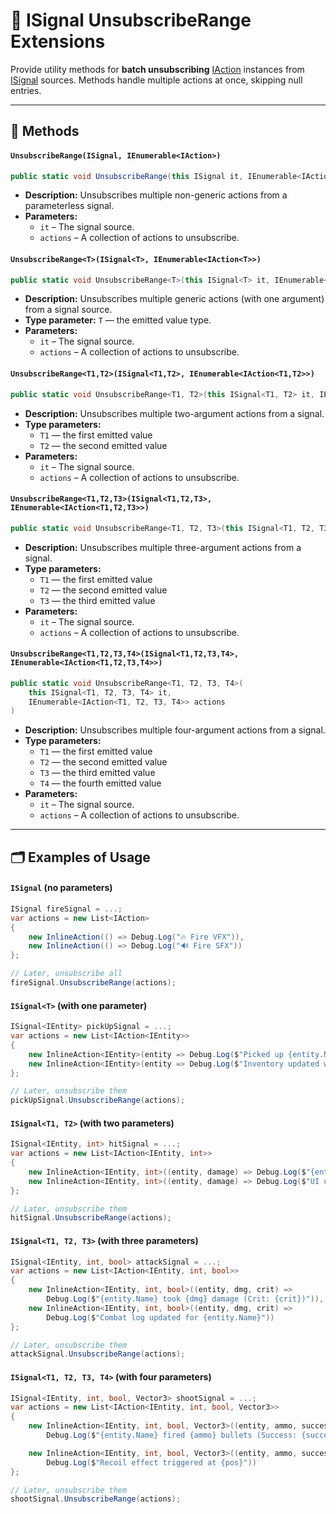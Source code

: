 # 🧩 ISignal UnsubscribeRange Extensions

Provide utility methods for **batch unsubscribing** [IAction](../Actions/IActions.md) instances
from [ISignal](ISignals.md) sources.
Methods handle multiple actions at once, skipping null entries.

---

## 🏹 Methods

#### `UnsubscribeRange(ISignal, IEnumerable<IAction>)`

```csharp
public static void UnsubscribeRange(this ISignal it, IEnumerable<IAction> actions)
```

- **Description:** Unsubscribes multiple non-generic actions from a parameterless signal.
- **Parameters:**
    - `it` – The signal source.
    - `actions` – A collection of actions to unsubscribe.

#### `UnsubscribeRange<T>(ISignal<T>, IEnumerable<IAction<T>>)`

```csharp
public static void UnsubscribeRange<T>(this ISignal<T> it, IEnumerable<IAction<T>> actions)
```

- **Description:** Unsubscribes multiple generic actions (with one argument) from a signal source.
- **Type parameter:** `T` — the emitted value type.
- **Parameters:**
    - `it` – The signal source.
    - `actions` – A collection of actions to unsubscribe.

#### `UnsubscribeRange<T1,T2>(ISignal<T1,T2>, IEnumerable<IAction<T1,T2>>)`

```csharp
public static void UnsubscribeRange<T1, T2>(this ISignal<T1, T2> it, IEnumerable<IAction<T1, T2>> actions)
```

- **Description:** Unsubscribes multiple two-argument actions from a signal.
- **Type parameters:**
    - `T1` — the first emitted value
    - `T2` — the second emitted value
- **Parameters:**
    - `it` – The signal source.
    - `actions` – A collection of actions to unsubscribe.

#### `UnsubscribeRange<T1,T2,T3>(ISignal<T1,T2,T3>, IEnumerable<IAction<T1,T2,T3>>)`

```csharp
public static void UnsubscribeRange<T1, T2, T3>(this ISignal<T1, T2, T3> it, IEnumerable<IAction<T1, T2, T3>> actions)
```

- **Description:** Unsubscribes multiple three-argument actions from a signal.
- **Type parameters:**
    - `T1` — the first emitted value
    - `T2` — the second emitted value
    - `T3` — the third emitted value
- **Parameters:**
    - `it` – The signal source.
    - `actions` – A collection of actions to unsubscribe.

#### `UnsubscribeRange<T1,T2,T3,T4>(ISignal<T1,T2,T3,T4>, IEnumerable<IAction<T1,T2,T3,T4>>)`

```csharp
public static void UnsubscribeRange<T1, T2, T3, T4>(
    this ISignal<T1, T2, T3, T4> it,
    IEnumerable<IAction<T1, T2, T3, T4>> actions
)
```

- **Description:** Unsubscribes multiple four-argument actions from a signal.
- **Type parameters:**
    - `T1` — the first emitted value
    - `T2` — the second emitted value
    - `T3` — the third emitted value
    - `T4` — the fourth emitted value
- **Parameters:**
    - `it` – The signal source.
    - `actions` – A collection of actions to unsubscribe.

---

## 🗂 Examples of Usage

#### `ISignal` (no parameters)

```csharp
ISignal fireSignal = ...;
var actions = new List<IAction>
{
    new InlineAction(() => Debug.Log("🔥 Fire VFX")),
    new InlineAction(() => Debug.Log("🔊 Fire SFX"))
};

// Later, unsubscribe all
fireSignal.UnsubscribeRange(actions);
```

#### `ISignal<T>` (with one parameter)

```csharp
ISignal<IEntity> pickUpSignal = ...;
var actions = new List<IAction<IEntity>>
{
    new InlineAction<IEntity>(entity => Debug.Log($"Picked up {entity.Name}")),
    new InlineAction<IEntity>(entity => Debug.Log($"Inventory updated with {entity.Name}"))
};

// Later, unsubscribe them
pickUpSignal.UnsubscribeRange(actions);
```

#### `ISignal<T1, T2>` (with two parameters)

```csharp
ISignal<IEntity, int> hitSignal = ...;
var actions = new List<IAction<IEntity, int>>
{
    new InlineAction<IEntity, int>((entity, damage) => Debug.Log($"{entity.Name} lost {damage} HP")),
    new InlineAction<IEntity, int>((entity, damage) => Debug.Log($"UI updated for {entity.Name}"))
};

// Later, unsubscribe them
hitSignal.UnsubscribeRange(actions);
```

#### `ISignal<T1, T2, T3>` (with three parameters)

```csharp
ISignal<IEntity, int, bool> attackSignal = ...;
var actions = new List<IAction<IEntity, int, bool>>
{
    new InlineAction<IEntity, int, bool>((entity, dmg, crit) => 
        Debug.Log($"{entity.Name} took {dmg} damage (Crit: {crit})")),
    new InlineAction<IEntity, int, bool>((entity, dmg, crit) => 
        Debug.Log($"Combat log updated for {entity.Name}"))
};

// Later, unsubscribe them
attackSignal.UnsubscribeRange(actions);
```

#### `ISignal<T1, T2, T3, T4>` (with four parameters)

```csharp
ISignal<IEntity, int, bool, Vector3> shootSignal = ...;
var actions = new List<IAction<IEntity, int, bool, Vector3>>
{
    new InlineAction<IEntity, int, bool, Vector3>((entity, ammo, success, pos) =>
        Debug.Log($"{entity.Name} fired {ammo} bullets (Success: {success}) at {pos}")),

    new InlineAction<IEntity, int, bool, Vector3>((entity, ammo, success, pos) =>
        Debug.Log($"Recoil effect triggered at {pos}"))
};

// Later, unsubscribe them
shootSignal.UnsubscribeRange(actions);
```